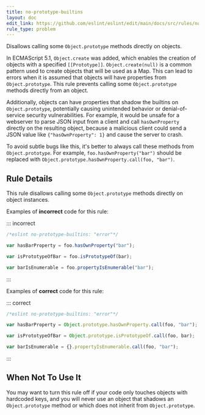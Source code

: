 ```yaml
---
title: no-prototype-builtins
layout: doc
edit_link: https://github.com/eslint/eslint/edit/main/docs/src/rules/no-prototype-builtins.md
rule_type: problem
---
```




Disallows calling some `Object.prototype` methods directly on objects.

In ECMAScript 5.1, `Object.create` was added, which enables the creation of objects with a specified `[[Prototype]]`. `Object.create(null)` is a common pattern used to create objects that will be used as a Map. This can lead to errors when it is assumed that objects will have properties from `Object.prototype`. This rule prevents calling some `Object.prototype` methods directly from an object.

Additionally, objects can have properties that shadow the builtins on `Object.prototype`, potentially causing unintended behavior or denial-of-service security vulnerabilities. For example, it would be unsafe for a webserver to parse JSON input from a client and call `hasOwnProperty` directly on the resulting object, because a malicious client could send a JSON value like `{"hasOwnProperty": 1}` and cause the server to crash.

To avoid subtle bugs like this, it's better to always call these methods from `Object.prototype`. For example, `foo.hasOwnProperty("bar")` should be replaced with `Object.prototype.hasOwnProperty.call(foo, "bar")`.

## Rule Details

This rule disallows calling some `Object.prototype` methods directly on object instances.

Examples of **incorrect** code for this rule:

::: incorrect

```js
/*eslint no-prototype-builtins: "error"*/

var hasBarProperty = foo.hasOwnProperty("bar");

var isPrototypeOfBar = foo.isPrototypeOf(bar);

var barIsEnumerable = foo.propertyIsEnumerable("bar");
```

:::

Examples of **correct** code for this rule:

::: correct

```js
/*eslint no-prototype-builtins: "error"*/

var hasBarProperty = Object.prototype.hasOwnProperty.call(foo, "bar");

var isPrototypeOfBar = Object.prototype.isPrototypeOf.call(foo, bar);

var barIsEnumerable = {}.propertyIsEnumerable.call(foo, "bar");
```

:::

## When Not To Use It

You may want to turn this rule off if your code only touches objects with hardcoded keys, and you will never use an object that shadows an `Object.prototype` method or which does not inherit from `Object.prototype`.
